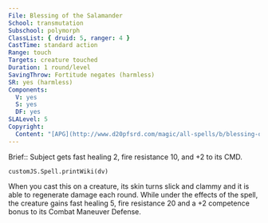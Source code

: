 ```yaml
---
File: Blessing of the Salamander
School: transmutation
Subschool: polymorph
ClassList: { druid: 5, ranger: 4 }
CastTime: standard action
Range: touch
Targets: creature touched
Duration: 1 round/level
SavingThrow: Fortitude negates (harmless)
SR: yes (harmless)
Components:
  V: yes
  S: yes
  DF: yes
SLALevel: 5
Copyright:
  Content: "[APG](http://www.d20pfsrd.com/magic/all-spells/b/blessing-of-the-salamander)"
---
```

Brief:: Subject gets fast healing 2, fire resistance 10, and +2 to its CMD.

```dataviewjs
customJS.Spell.printWiki(dv)
```

When you cast this on a creature, its skin turns slick and clammy and it is able to regenerate damage each round. While under the effects of the spell, the creature gains fast healing 5, fire resistance 20 and a +2 competence bonus to its Combat Maneuver Defense.
